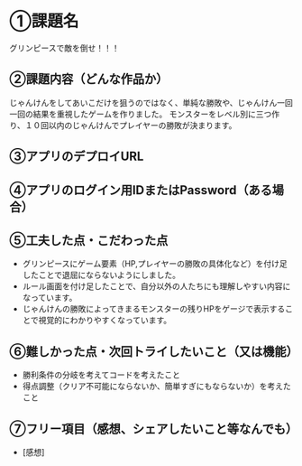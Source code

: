 # ①課題名
グリンピースで敵を倒せ！！！

## ②課題内容（どんな作品か）
じゃんけんをしてあいこだけを狙うのではなく、単純な勝敗や、じゃんけん一回一回の結果を重視したゲームを作りました。
モンスターをレベル別に三つ作り、１０回以内のじゃんけんでプレイヤーの勝敗が決まります。

## ③アプリのデプロイURL

## ④アプリのログイン用IDまたはPassword（ある場合）

## ⑤工夫した点・こだわった点
- グリンピースにゲーム要素（HP,プレイヤーの勝敗の具体化など）を付け足したことで退屈にならないようにしました。
- ルール画面を付け足したことで、自分以外の人たちにも理解しやすい内容になっています。
- じゃんけんの勝敗によってきまるモンスターの残りHPをゲージで表示することで視覚的にわかりやすくなっています。

## ⑥難しかった点・次回トライしたいこと（又は機能）
- 勝利条件の分岐を考えてコードを考えたこと
- 得点調整（クリア不可能にならないか、簡単すぎにもならないか）を考えたこと

## ⑦フリー項目（感想、シェアしたいこと等なんでも）
- [感想]
